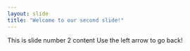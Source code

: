 ```yaml
---
layout: slide
title: "Welcome to our second slide!"
---
```

This is slide number 2 content
Use the left arrow to go back!
